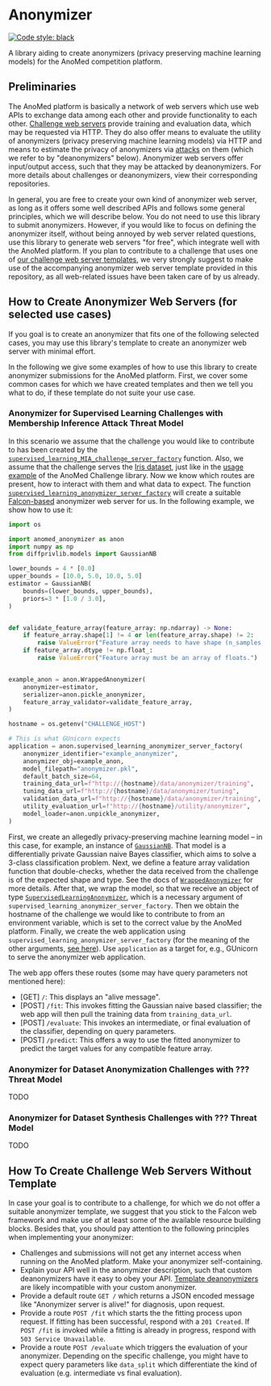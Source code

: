 # Anonymizer

[![Code style: black](https://img.shields.io/badge/code%20style-black-000000.svg)](https://github.com/psf/black)

A library aiding to create anonymizers (privacy preserving machine learning
models) for the AnoMed competition platform.

## Preliminaries

The AnoMed platform is basically a network of web servers which use web APIs to
exchange data among each other and provide functionality to each other.
[Challenge web servers](https://github.com/ypotdevin/anomed_challenge) provide
training and evaluation data, which may be requested via HTTP. They do also
offer means to evaluate the utility of anonymizers (privacy preserving machine
learning models) via HTTP and means to estimate the privacy of anonymizers via
[attacks](https://github.com/ypotdevin/anomed_deanonymizer) on them (which we
refer to by "deanonymizers" below). Anonymizer web servers offer input/output
access, such that they may be attacked by deanonymizers. For more details about
challenges or deanonymizers, view their corresponding repositories.

In general, you are free to create your own kind of anonymizer web server, as
long as it offers some well described APIs and follows some general principles,
which we will describe below. You do not need to use this library to submit
anonymizers. However, if you would like to focus on defining the anonymizer
itself, without being annoyed by web server related questions, use this library
to generate web servers "for free", which integrate well with the AnoMed
platform. If you plan to contribute to a challenge that uses one of [our
challenge web server templates](https://github.com/ypotdevin/anomed_challenge),
we very strongly suggest to make use of the accompanying anonymizer web server
template provided in this repository, as all web-related issues have been taken
care of by us already.

## How to Create Anonymizer Web Servers (for selected use cases)

If you goal is to create an anonymizer that fits one of the following selected
cases, you may use this library's template to create an anonymizer web server
with minimal effort.

In the following we give some examples of how to use this library to create
anonymizer submissions for the AnoMed platform. First, we cover some common
cases for which we have created templates and then we tell you what to do, if
these template do not suite your use case.

### Anonymizer for Supervised Learning Challenges with Membership Inference Attack Threat Model

In this scenario we assume that the challenge you would like to contribute to
has been created by the
[`supervised_learning_MIA_challenge_server_factory`](https://anomed-challenge.readthedocs.io/en/latest/apidocs/anomed_challenge/anomed_challenge.challenge_server.html#anomed_challenge.challenge_server.supervised_learning_MIA_challenge_server_factory)
function. Also, we assume that the challenge serves the [Iris
dataset](https://scikit-learn.org/stable/modules/generated/sklearn.datasets.load_iris.html#sklearn.datasets.load_iris),
just like in the [usage
example](https://github.com/ypotdevin/anomed_challenge?tab=readme-ov-file#supervised-learning-challenge-with-membership-inference-attack-threat-model)
of the AnoMed Challenge library. Now we know which routes are present, how to
interact with them and what data to expect. The function
[`supervised_learning_anonymizer_server_factory`](https://anomed-anonymizer.readthedocs.io/en/latest/apidocs/anomed_anonymizer/anomed_anonymizer.anonymizer_server.html#anomed_anonymizer.anonymizer_server.supervised_learning_anonymizer_server_factory)
will create a suitable [Falcon-based](https://falcon.readthedocs.io/en/stable/)
anonymizer web server for us. In the following example, we show how to use it:

```python
import os

import anomed_anonymizer as anon
import numpy as np
from diffprivlib.models import GaussianNB

lower_bounds = 4 * [0.0]
upper_bounds = [10.0, 5.0, 10.0, 5.0]
estimator = GaussianNB(
    bounds=(lower_bounds, upper_bounds),
    priors=3 * [1.0 / 3.0],
)


def validate_feature_array(feature_array: np.ndarray) -> None:
    if feature_array.shape[1] != 4 or len(feature_array.shape) != 2:
        raise ValueError("Feature array needs to have shape (n_samples, 4).")
    if feature_array.dtype != np.float_:
        raise ValueError("Feature array must be an array of floats.")


example_anon = anon.WrappedAnonymizer(
    anonymizer=estimator,
    serializer=anon.pickle_anonymizer,
    feature_array_validator=validate_feature_array,
)

hostname = os.getenv("CHALLENGE_HOST")

# This is what GUnicorn expects
application = anon.supervised_learning_anonymizer_server_factory(
    anonymizer_identifier="example_anonymizer",
    anonymizer_obj=example_anon,
    model_filepath="anonymizer.pkl",
    default_batch_size=64,
    training_data_url=f"http://{hostname}/data/anonymizer/training",
    tuning_data_url=f"http://{hostname}/data/anonymizer/tuning",
    validation_data_url=f"http://{hostname}/data/anonymizer/training",
    utility_evaluation_url=f"http://{hostname}/utility/anonymizer",
    model_loader=anon.unpickle_anonymizer,
)
```

First, we create an allegedly privacy-preserving machine learning model – in
this case, for example, an instance of
[`GaussianNB`](https://diffprivlib.readthedocs.io/en/latest/modules/models.html#gaussian-naive-bayes).
That model is a differentially private Gaussian naive Bayes classifier, which
aims to solve a 3-class classification problem. Next, we define a feature array
validation function that double-checks, whether the data received from the
challenge is of the expected shape and type. See the docs of
[`WrappedAnonymizer`](https://anomed-anonymizer.readthedocs.io/en/latest/apidocs/anomed_anonymizer/anomed_anonymizer.anonymizer.html#anomed_anonymizer.anonymizer.WrappedAnonymizer)
for more details. After that, we wrap the model, so that we receive an object of
type
[`SupervisedLearningAnonymizer`](https://anomed-anonymizer.readthedocs.io/en/latest/apidocs/anomed_anonymizer/anomed_anonymizer.anonymizer.html#anomed_anonymizer.anonymizer.SupervisedLearningAnonymizer),
which is a necessary argument of
`supervised_learning_anonymizer_server_factory`. Then we obtain the hostname of
the challenge we would like to contribute to from an environment variable, which
is set to the correct value by the AnoMed platform. Finally, we create the web
application using `supervised_learning_anonymizer_server_factory` (for the
meaning of the other arguments, [see
here](https://anomed-anonymizer.readthedocs.io/en/latest/apidocs/anomed_anonymizer/anomed_anonymizer.anonymizer_server.html#anomed_anonymizer.anonymizer_server.supervised_learning_anonymizer_server_factory)).
Use `application` as a target for, e.g., GUnicorn to serve the anonymizer web
application.

The web app offers these routes (some may have query parameters not mentioned
here):

- [GET] `/`: This displays an "alive message".
- [POST] `/fit`: This invokes fitting the Gaussian naive based classifier;
  the web app will then pull the training data from `training_data_url`.
- [POST] `/evaluate`: This invokes an intermediate, or final evaluation of the
  classifier, depending on query parameters.
- [POST] `/predict`: This offers a way to use the fitted anonymizer to predict
  the target values for any compatible feature array.

### Anonymizer for Dataset Anonymization Challenges with ??? Threat Model

TODO

### Anonymizer for Dataset Synthesis Challenges with ??? Threat Model

TODO

## How To Create Challenge Web Servers Without Template

In case your goal is to contribute to a challenge, for which we do not offer a
suitable anonymizer template, we suggest that you stick to the Falcon web
framework and make use of at least some of the available resource building
blocks. Besides that, you should pay attention to the following principles when
implementing your anonymizer:

- Challenges and submissions will not get any internet access when running on
  the AnoMed platform. Make your anonymizer self-containing.
- Explain your API well in the anonymizer description, such that custom
  deanonymizers have it easy to obey your API. [Template
  deanonymizers](https://github.com/ypotdevin/anomed_deanonymizer) are likely
  incompatible with your custom anonymizer.
- Provide a default route `GET /` which returns a JSON encoded message like
  "Anonymizer server is alive!" for diagnosis, upon request.
- Provide a route `POST /fit` which starts the the fitting process upon request.
  If fitting has been successful, respond with a `201 Created`. If `POST /fit`
  is invoked while a fitting is already in progress, respond with
  `503 Service Unavailable`.
- Provide a route `POST /evaluate` which triggers the evaluation of your
  anonymizer. Depending on the specific challenge, you might have to expect
  query parameters like `data_split` which differentiate the kind of evaluation
  (e.g. intermediate vs final evaluation).
